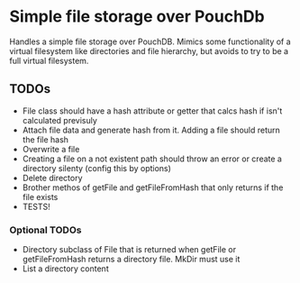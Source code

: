 # Simple file storage over PouchDb


Handles a simple file storage over PouchDB. Mimics some functionality of a virtual filesystem like directories and
file hierarchy, but avoids to try to be a full virtual filesystem.

## TODOs
* File class should have a hash attribute or getter that calcs hash if isn't calculated previsuly
* Attach file data and generate hash from it. Adding a file should return the file hash
* Overwrite a file
* Creating a file on a not existent path should throw an error or create a directory silenty (config this by options)
* Delete directory
* Brother methos of getFile and getFileFromHash that only returns if the file exists
* TESTS!

### Optional TODOs
* Directory subclass of File that is returned when getFile or getFileFromHash returns a directory file. MkDir must use it
* List a directory content

